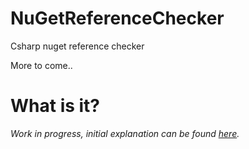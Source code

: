 NuGetReferenceChecker
=====================

Csharp nuget reference checker

More to come.. 

# What is it?
_Work in progress, initial explanation can be found [here](http://www.serverside-developer.com/2012/08/nuget-referencechecker-to-check-invalid.html)._
